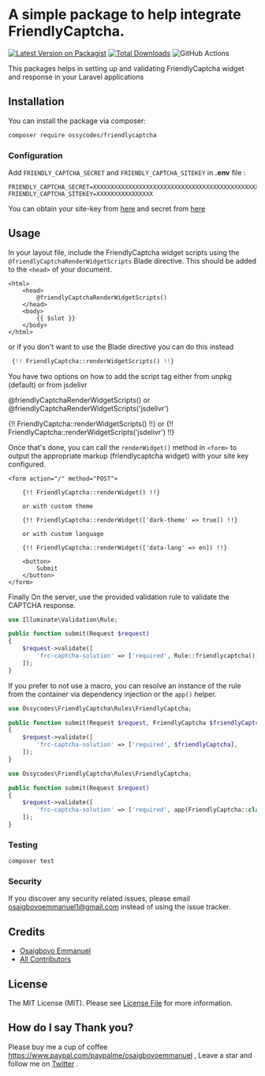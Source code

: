 # A simple package to help integrate FriendlyCaptcha.

[![Latest Version on Packagist](https://img.shields.io/packagist/v/ossycodes/friendlycaptcha.svg?style=flat-square)](https://packagist.org/packages/ossycodes/friendlycaptcha)
[![Total Downloads](https://img.shields.io/packagist/dt/ossycodes/friendlycaptcha.svg?style=flat-square)](https://packagist.org/packages/ossycodes/friendlycaptcha)
![GitHub Actions](https://github.com/ossycodes/friendlycaptcha/actions/workflows/main.yml/badge.svg)

This packages helps in setting up and validating FriendlyCaptcha widget and response in your Laravel applications

## Installation

You can install the package via composer:

```bash
composer require ossycodes/friendlycaptcha
```

### Configuration

Add `FRIENDLY_CAPTCHA_SECRET` and `FRIENDLY_CAPTCHA_SITEKEY` in **.env** file :

```
FRIENDLY_CAPTCHA_SECRET=XXXXXXXXXXXXXXXXXXXXXXXXXXXXXXXXXXXXXXXXXXXXXXXXXXXXXXXXXX
FRIENDLY_CAPTCHA_SITEKEY=XXXXXXXXXXXXXXXX
```

You can obtain your site-key from [here](https://docs.friendlycaptcha.com/#/installation?id=_1-generating-a-sitekey) and secret from [here](https://apiserver-prod.friendlycaptcha.eu/dashboard/accounts/1118678876/apikeys)

## Usage

In your layout file, include the FriendlyCaptcha widget scripts using the `@friendlyCaptchaRenderWidgetScripts` Blade directive. This should be added to the `<head>` of your document.

```blade
<html>
    <head>
        @friendlyCaptchaRenderWidgetScripts()
    </head>
    <body>
        {{ $slot }}
    </body>
</html>
```

or if you don't want to use the Blade directive you can do this instead

```php
 {!! FriendlyCaptcha::renderWidgetScripts() !!}
```

You have two options on how to add the script tag either from unpkg (default) or from jsdelivr

@friendlyCaptchaRenderWidgetScripts()
or
@friendlyCaptchaRenderWidgetScripts('jsdelivr')

{!! FriendlyCaptcha::renderWidgetScripts() !!}
or
{!! FriendlyCaptcha::renderWidgetScripts('jsdelivr') !!}


Once that's done, you can call the `renderWidget()` method  in `<form>` to output the appropriate markup (friendlycaptcha widget) with your site key configured.

```blade
<form action="/" method="POST">

    {!! FriendlyCaptcha::renderWidget() !!}

    or with custom theme

    {!! FriendlyCaptcha::renderWidget(['dark-theme' => true]) !!}

    or with custom language

    {!! FriendlyCaptcha::renderWidget(['data-lang' => en]) !!}

    <button>
        Submit
    </button>
</form>
```

Finally On the server, use the provided validation rule to validate the CAPTCHA response.

```php
use Illuminate\Validation\Rule;

public function submit(Request $request)
{
    $request->validate([
        'frc-captcha-solution' => ['required', Rule::friendlycaptcha()],
    ]);
}
```

If you prefer to not use a macro, you can resolve an instance of the rule from the container via dependency injection or the `app()` helper.

```php
use Ossycodes\FriendlyCaptcha\Rules\FriendlyCaptcha;

public function submit(Request $request, FriendlyCaptcha $friendlyCaptcha)
{
    $request->validate([
        'frc-captcha-solution' => ['required', $friendlyCaptcha],
    ]);
}
```

```php
use Ossycodes\FriendlyCaptcha\Rules\FriendlyCaptcha;

public function submit(Request $request)
{
    $request->validate([
        'frc-captcha-solution' => ['required', app(FriendlyCaptcha::class)],
    ]);
}
```

### Testing

```bash
composer test
```

### Security

If you discover any security related issues, please email osaigbovoemmanuel1@gmail.com instead of using the issue tracker.

## Credits

-   [Osaigbovo Emmanuel](https://github.com/ossycodes)
-   [All Contributors](../../contributors)

## License

The MIT License (MIT). Please see [License File](LICENSE.md) for more information.

## How do I say Thank you?

Please buy me a cup of coffee https://www.paypal.com/paypalme/osaigbovoemmanuel , Leave a star and follow me on [Twitter](https://twitter.com/ossycodes) .
